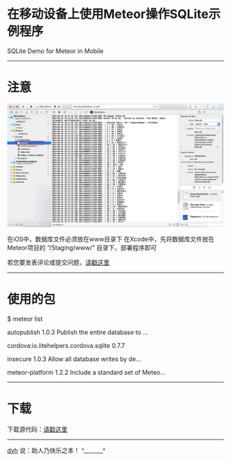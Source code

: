 # 在移动设备上使用Meteor操作SQLite示例程序 

SQLite Demo for Meteor in Mobile

-----
# 注意

![image](screenshot1.png)

在iOS中，数据库文件必须放在www目录下
在Xcode中，先将数据库文件放在Meteor项目的 “/Staging/www/” 目录下，部署程序即可

若您要发表评论或提交问题，[请戳这里](https://github.com/MeteorChina/MeteorDemo/issues)

-----
# 使用的包

$ meteor list

autopublish                            1.0.3  Publish the entire database to ...

cordova:io.litehelpers.cordova.sqlite  0.7.7

insecure                               1.0.3  Allow all database writes by de...

meteor-platform                        1.2.2  Include a standard set of Meteo...


-----
# 下载

下载源代码：[请戳这里](https://github.com/MeteorChina/MeteorDemo/archive/master.zip)

-----
[dyh](https://github.com/dyh) 说：助人乃快乐之本！  ^_______^
